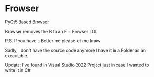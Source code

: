 # Frowser
PyQt5 Based Browser

Browser removes the B to an F = Frowser LOL

P.S. If you have a Better me please let me know

Sadly, I don't have the source code anymore I have it in a Folder as an executable.

Update: I've found in Visual Studio 2022 Project just in case I wanted to write it in C#
